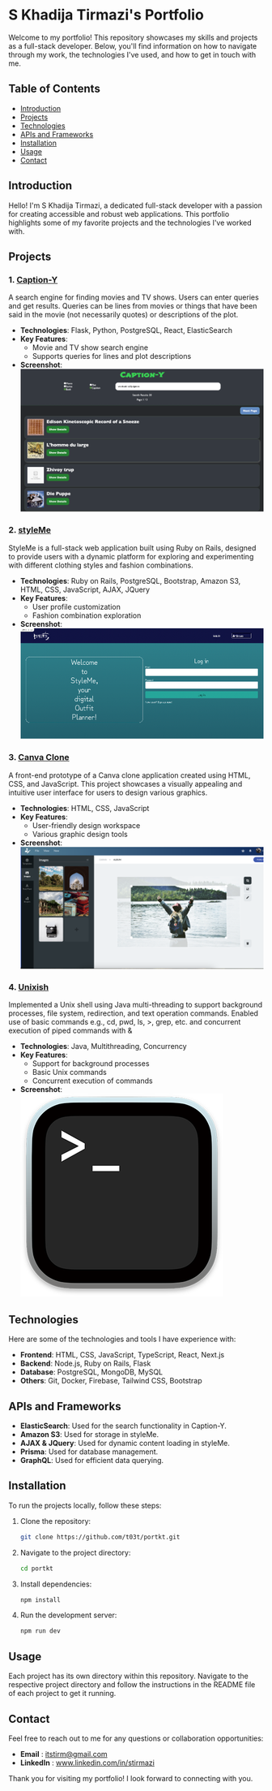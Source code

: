 # S Khadija Tirmazi's Portfolio

Welcome to my portfolio! This repository showcases my skills and projects as a full-stack developer. Below, you'll find information on how to navigate through my work, the technologies I've used, and how to get in touch with me.

## Table of Contents

- [Introduction](#introduction)
- [Projects](#projects)
- [Technologies](#technologies)
- [APIs and Frameworks](#apis-and-frameworks)
- [Installation](#installation)
- [Usage](#usage)
- [Contact](#contact)

## Introduction

Hello! I'm S Khadija Tirmazi, a dedicated full-stack developer with a passion for creating accessible and robust web applications. This portfolio highlights some of my favorite projects and the technologies I've worked with. 

## Projects

### 1. [Caption-Y](#)
A search engine for finding movies and TV shows. Users can enter queries and get results. Queries can be lines from movies or things that have been said in the movie (not necessarily quotes) or descriptions of the plot.
- **Technologies**: Flask, Python, PostgreSQL, React, ElasticSearch
- **Key Features**:
  - Movie and TV show search engine
  - Supports queries for lines and plot descriptions
- **Screenshot**: ![Caption-Y](./public/captiony.png)

### 2. [styleMe](#)
StyleMe is a full-stack web application built using Ruby on Rails, designed to provide users with a dynamic platform for exploring and experimenting with different clothing styles and fashion combinations.
- **Technologies**: Ruby on Rails, PostgreSQL, Bootstrap, Amazon S3, HTML, CSS, JavaScript, AJAX, JQuery
- **Key Features**:
  - User profile customization
  - Fashion combination exploration
- **Screenshot**: ![styleMe](./public/styleme.png)

### 3. [Canva Clone](#)
A front-end prototype of a Canva clone application created using HTML, CSS, and JavaScript. This project showcases a visually appealing and intuitive user interface for users to design various graphics.
- **Technologies**: HTML, CSS, JavaScript
- **Key Features**:
  - User-friendly design workspace
  - Various graphic design tools
- **Screenshot**: ![Canva Clone](./public/canvaclone.png)

### 4. [Unixish](#)
Implemented a Unix shell using Java multi-threading to support background processes, file system, redirection, and text operation commands. Enabled use of basic commands e.g., cd, pwd, ls, >, grep, etc. and concurrent execution of piped commands with &
- **Technologies**: Java, Multithreading, Concurrency
- **Key Features**:
  - Support for background processes
  - Basic Unix commands
  - Concurrent execution of commands
- **Screenshot**: ![Unixish](./public/terminal.png)

## Technologies

Here are some of the technologies and tools I have experience with:

- **Frontend**: HTML, CSS, JavaScript, TypeScript, React, Next.js
- **Backend**: Node.js, Ruby on Rails, Flask
- **Database**: PostgreSQL, MongoDB, MySQL
- **Others**: Git, Docker, Firebase, Tailwind CSS, Bootstrap

## APIs and Frameworks

- **ElasticSearch**: Used for the search functionality in Caption-Y.
- **Amazon S3**: Used for storage in styleMe.
- **AJAX & JQuery**: Used for dynamic content loading in styleMe.
- **Prisma**: Used for database management.
- **GraphQL**: Used for efficient data querying.

## Installation

To run the projects locally, follow these steps:

1. Clone the repository:
   ```bash
   git clone https://github.com/t03t/portkt.git
2. Navigate to the project directory:
    ```bash
    cd portkt
3. Install dependencies:
    ```bash
    npm install
4. Run the development server:
    ```bash
    npm run dev

## Usage
Each project has its own directory within this repository. Navigate to the respective project directory and follow the instructions in the README file of each project to get it running.

## Contact
Feel free to reach out to me for any questions or collaboration opportunities:

- **Email** : itstirm@gmail.com
- **LinkedIn** : www.linkedin.com/in/stirmazi

Thank you for visiting my portfolio! I look forward to connecting with you.